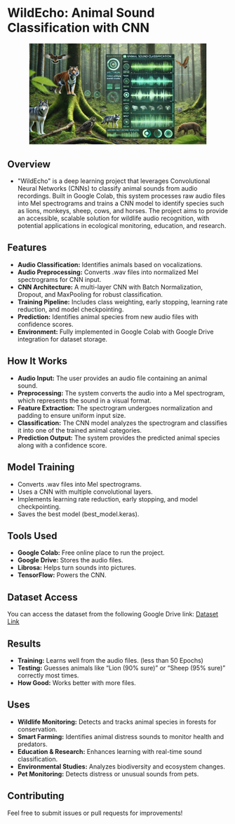 # WildEcho: Animal Sound Classification with CNN

<p align="center">
  <img src="sound.jpg" alt="Animal Sound Classification" height="50%" width="80%">
</p>

## Overview
-   "WildEcho" is a deep learning project that leverages Convolutional Neural Networks (CNNs) to classify animal sounds from audio recordings. Built in Google Colab, this system processes raw audio files into Mel spectrograms and trains a CNN model to identify species such as lions, monkeys, sheep, cows, and horses. The project aims to provide an accessible, scalable solution for wildlife audio recognition, with potential applications in ecological monitoring, education, and research.

## Features
- **Audio Classification:** Identifies animals based on vocalizations.
- **Audio Preprocessing:** Converts .wav files into normalized Mel spectrograms for CNN input.
- **CNN Architecture:** A multi-layer CNN with Batch Normalization, Dropout, and MaxPooling for robust classification.
- **Training Pipeline:** Includes class weighting, early stopping, learning rate reduction, and model checkpointing.
- **Prediction:** Identifies animal species from new audio files with confidence scores.
- **Environment:** Fully implemented in Google Colab with Google Drive integration for dataset storage.

## How It Works
- **Audio Input:** The user provides an audio file containing an animal sound.
- **Preprocessing:** The system converts the audio into a Mel spectrogram, which represents the sound in a visual format.
- **Feature Extraction:** The spectrogram undergoes normalization and padding to ensure uniform input size.
- **Classification:** The CNN model analyzes the spectrogram and classifies it into one of the trained animal categories.
- **Prediction Output:** The system provides the predicted animal species along with a confidence score.

## Model Training
- Converts .wav files into Mel spectrograms.
- Uses a CNN with multiple convolutional layers.
- Implements learning rate reduction, early stopping, and model checkpointing.
- Saves the best model (best_model.keras).
  
 ## Tools Used
- **Google Colab:** Free online place to run the project.
- **Google Drive:** Stores the audio files.
- **Librosa:** Helps turn sounds into pictures.
- **TensorFlow:** Powers the CNN.

 ## Dataset Access
You can access the dataset from the following Google Drive link:
[Dataset Link](https://drive.google.com/drive/folders/1W6hzpkutT4BEexB5zqV0EGFg9v99afKO?usp=drive_link)

 ## Results
- **Training:** Learns well from the audio files. (less than 50 Epochs)
- **Testing:** Guesses animals like “Lion (90% sure)” or “Sheep (95% sure)” correctly most times.
- **How Good:** Works better with more files.

 ## Uses
 - **Wildlife Monitoring:** Detects and tracks animal species in forests for conservation.
- **Smart Farming:** Identifies animal distress sounds to monitor health and predators.
- **Education & Research:** Enhances learning with real-time sound classification.
- **Environmental Studies:** Analyzes biodiversity and ecosystem changes.
- **Pet Monitoring:** Detects distress or unusual sounds from pets.
  
 ## Contributing
Feel free to submit issues or pull requests for improvements!
